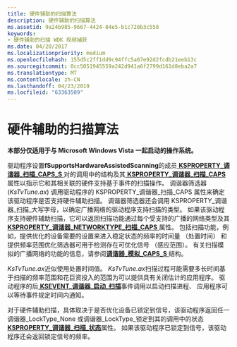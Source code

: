 ```yaml
---
title: 硬件辅助的扫描算法
description: 硬件辅助的扫描算法
ms.assetid: 9a24b985-9667-4424-84e5-b1c728b3c558
keywords:
- 硬件辅助的扫描 WDK 视频捕获
ms.date: 04/20/2017
ms.localizationpriority: medium
ms.openlocfilehash: 155d5c2ff1dd9c94ffc5a07e92d2fcdb21eeb13c
ms.sourcegitcommit: 0cc5051945559a242d941a6f2799d161d8eba2a7
ms.translationtype: MT
ms.contentlocale: zh-CN
ms.lasthandoff: 04/23/2019
ms.locfileid: "63363509"
---
```

# <a name="hardware-assisted-scanning-algorithm"></a>硬件辅助的扫描算法


**本部分仅适用于与 Microsoft Windows Vista 一起启动的操作系统。**

驱动程序设置**fSupportsHardwareAssistedScanning**的成员[ **KSPROPERTY\_调谐器\_扫描\_CAPS\_S** ](https://msdn.microsoft.com/library/windows/hardware/ff565892)对的调用中的结构及其[ **KSPROPERTY\_调谐器\_扫描\_CAPS** ](https://msdn.microsoft.com/library/windows/hardware/ff565887)属性以指示它和其相关联的硬件支持基于事件的扫描操作。 调谐器筛选器 (*KsTvTune.ax*) 调用驱动程序的 KSPROPERTY\_调谐器\_扫描\_CAPS 属性来确定该驱动程序是否支持硬件辅助扫描。 调谐器筛选器还会调用 KSPROPERTY\_调谐器\_扫描\_大写字母，以确定广播网络的驱动程序支持扫描的类型。 如果该驱动程序支持硬件辅助扫描，它可以返回扫描功能通过每个受支持的广播的网络类型及其[ **KSPROPERTY\_调谐器\_NETWORKTYPE\_扫描\_CAPS** ](https://msdn.microsoft.com/library/windows/hardware/ff565881)属性。 包括扫描功能，例如，提供优化的设备需要的设置来进入稳定状态的频率的时间量 （处置时间） 和提供频率范围优化筛选器可用于检测存在可优化信号 （感应范围）。 有关扫描模拟的广播网络的功能的信息，请参阅[**调谐器\_模拟\_CAPS\_S** ](https://msdn.microsoft.com/library/windows/hardware/ff568547)结构。

*KsTvTune.ax*近似使用处置时间值。 *KsTvTune.ax*扫描过程可能需要多长时间基于扫描的频率范围和花巨资投入的范围为可以提供具有关闭估计的应用程序。 驱动程序的后[ **KSEVENT\_调谐器\_启动\_扫描**](https://msdn.microsoft.com/library/windows/hardware/ff561898)事件调用以启动扫描进程、 应用程序可以等待事件规定时间内通知。

对于硬件辅助扫描，具体取决于是否优化设备已锁定到信号，该驱动程序返回任一调谐器\_LockType\_None 或调谐器\_LockType\_锁定到其的调用中的状态[**KSPROPERTY\_调谐器\_扫描\_状态**](https://msdn.microsoft.com/library/windows/hardware/ff565893)属性。 如果该驱动程序已锁定到信号，该驱动程序还会返回锁定信号的频率。

 

 




